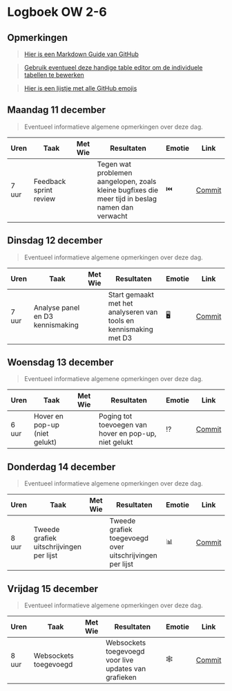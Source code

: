# Logboek OW 2-6

## Opmerkingen

> [Hier is een Markdown Guide van GitHub](https://guides.github.com/features/mastering-markdown/)

> [Gebruik eventueel deze handige table editor om de individuele tabellen te bewerken](https://www.tablesgenerator.com/markdown_tables)

> [Hier is een lijstje met alle GitHub emojis](https://github.com/ikatyang/emoji-cheat-sheet/blob/master/README.md)

## Maandag 11 december

> Eventueel informatieve algemene opmerkingen over deze dag.

| Uren | Taak  | Met Wie | Resultaten | Emotie | Link |
|---|---|---|---|---|---|
| 7 uur | Feedback sprint review |  | Tegen wat problemen aangelopen, zoals kleine bugfixes die meer tijd in beslag namen dan verwacht | ⏮️ | [Commit](https://github.com/HANICA-DWA/project-sep23-nyala/commit/54716a076606bcca6a90353b10540228a865c39d) |

## Dinsdag 12 december

> Eventueel informatieve algemene opmerkingen over deze dag.

| Uren | Taak  | Met Wie | Resultaten | Emotie | Link |
|---|---|---|---|---|---|
| 7 uur | Analyse panel en D3 kennismaking |  | Start gemaakt met het analyseren van tools en kennismaking met D3 | 🖥️ | [Commit](https://github.com/HANICA-DWA/project-sep23-nyala/commit/cea278b7cf295a0ad433fa9afb4dc7d7ae155fe2) |

## Woensdag 13 december

> Eventueel informatieve algemene opmerkingen over deze dag.

| Uren | Taak  | Met Wie | Resultaten | Emotie | Link |
|---|---|---|---|---|---|
| 6 uur | Hover en pop-up (niet gelukt) |  | Poging tot toevoegen van hover en pop-up, niet gelukt | ⁉️ | [Commit](https://github.com/HANICA-DWA/project-sep23-nyala/commit/8858a1ad68c0623f1e0256165fa25b2eeab8a9d7) |

## Donderdag 14 december

> Eventueel informatieve algemene opmerkingen over deze dag.

| Uren | Taak  | Met Wie | Resultaten | Emotie | Link |
|---|---|---|---|---|---|
| 8 uur | Tweede grafiek uitschrijvingen per lijst |  | Tweede grafiek toegevoegd over uitschrijvingen per lijst | 📊 | [Commit](https://github.com/HANICA-DWA/project-sep23-nyala/commit/9e272c980cbaee84cea36740c711c1fcedaadd5b) |

## Vrijdag 15 december

> Eventueel informatieve algemene opmerkingen over deze dag.

| Uren | Taak  | Met Wie | Resultaten | Emotie | Link |
|---|---|---|---|---|---|
| 8 uur | Websockets toegevoegd |  | Websockets toegevoegd voor live updates van grafieken | 🕸️ | [Commit](https://github.com/HANICA-DWA/project-sep23-nyala/commit/26d888d00705a3076357e655364972a85e56f09c) |
